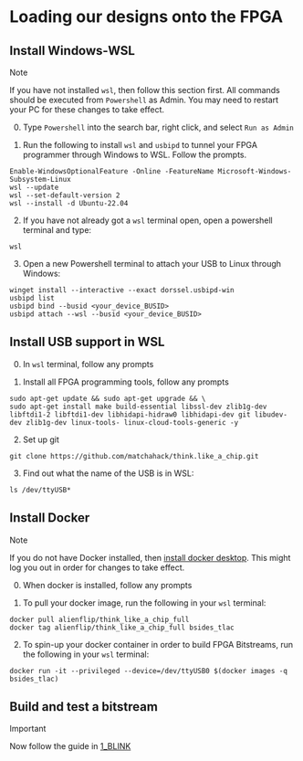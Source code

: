 # Loading our designs onto the FPGA

## Install Windows-WSL

> [!NOTE]
> If you have not installed `wsl`, then follow this section first. All commands should be executed from `Powershell` as Admin. You may need to restart your PC for these changes to take effect.

0. Type `Powershell` into the search bar, right click, and select `Run as Admin`

1. Run the following to install `wsl` and `usbipd` to tunnel your FPGA programmer through Windows to WSL. Follow the prompts.
```
Enable-WindowsOptionalFeature -Online -FeatureName Microsoft-Windows-Subsystem-Linux 
wsl --update
wsl --set-default-version 2
wsl --install -d Ubuntu-22.04
```

2. If you have not already got a `wsl` terminal open, open a powershell terminal and type:
```
wsl
```

3. Open a new Powershell terminal to attach your USB to Linux through Windows:
```
winget install --interactive --exact dorssel.usbipd-win
usbipd list
usbipd bind --busid <your_device_BUSID>
usbipd attach --wsl --busid <your_device_BUSID>
```

## Install USB support in WSL

0. In `wsl` terminal, follow any prompts

1. Install all FPGA programming tools, follow any prompts
```
sudo apt-get update && sudo apt-get upgrade && \
sudo apt-get install make build-essential libssl-dev zlib1g-dev libftdi1-2 libftdi1-dev libhidapi-hidraw0 libhidapi-dev git libudev-dev zlib1g-dev linux-tools- linux-cloud-tools-generic -y
```

2. Set up git
```
git clone https://github.com/matchahack/think.like_a_chip.git
```

3. Find out what the name of the USB is in WSL:
```
ls /dev/ttyUSB*
```

## Install Docker

> [!NOTE]
> If you do not have Docker installed, then [install docker desktop](https://www.docker.com/). This might log you out in order for changes to take effect.

0. When docker is installed, follow any prompts

1. To pull your docker image, run the following in your `wsl` terminal:
```
docker pull alienflip/think_like_a_chip_full
docker tag alienflip/think_like_a_chip_full bsides_tlac
```

2. To spin-up your docker container in order to build FPGA Bitstreams, run the following in your `wsl` terminal:
```
docker run -it --privileged --device=/dev/ttyUSB0 $(docker images -q bsides_tlac)
```

## Build and test a bitstream

> [!IMPORTANT]
> Now follow the guide in [1_BLINK](../1_BLINK/README.md)